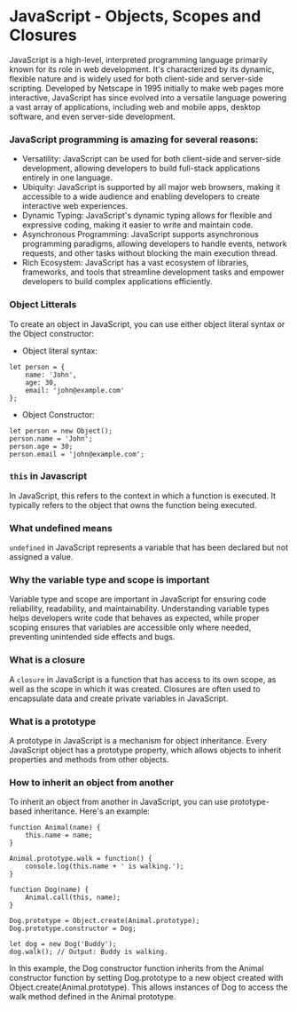 # JavaScript - Objects, Scopes and Closures
JavaScript is a high-level, interpreted programming language primarily known for its role in web development. It's characterized by its dynamic, flexible nature and is widely used for both client-side and server-side scripting. Developed by Netscape in 1995 initially to make web pages more interactive, JavaScript has since evolved into a versatile language powering a vast array of applications, including web and mobile apps, desktop software, and even server-side development.

### JavaScript programming is amazing for several reasons:

- Versatility: JavaScript can be used for both client-side and server-side development, allowing developers to build full-stack applications entirely in one language.
- Ubiquity: JavaScript is supported by all major web browsers, making it accessible to a wide audience and enabling developers to create interactive web experiences.
- Dynamic Typing: JavaScript's dynamic typing allows for flexible and expressive coding, making it easier to write and maintain code.
- Asynchronous Programming: JavaScript supports asynchronous programming paradigms, allowing developers to handle events, network requests, and other tasks without blocking the main execution thread.
- Rich Ecosystem: JavaScript has a vast ecosystem of libraries, frameworks, and tools that streamline development tasks and empower developers to build complex applications efficiently.

### Object Litterals
To create an object in JavaScript, you can use either object literal syntax or the Object constructor:

- Object literal syntax:
```
let person = {
    name: 'John',
    age: 30,
    email: 'john@example.com'
};
```

- Object Constructor:
```
let person = new Object();
person.name = 'John';
person.age = 30;
person.email = 'john@example.com';
```

### `this` in Javascript
In JavaScript, this refers to the context in which a function is executed. It typically refers to the object that owns the function being executed.

### What undefined means
`undefined` in JavaScript represents a variable that has been declared but not assigned a value.

### Why the variable type and scope is important
Variable type and scope are important in JavaScript for ensuring code reliability, readability, and maintainability. Understanding variable types helps developers write code that behaves as expected, while proper scoping ensures that variables are accessible only where needed, preventing unintended side effects and bugs.

### What is a closure
A `closure` in JavaScript is a function that has access to its own scope, as well as the scope in which it was created. Closures are often used to encapsulate data and create private variables in JavaScript.

### What is a prototype
A prototype in JavaScript is a mechanism for object inheritance. Every JavaScript object has a prototype property, which allows objects to inherit properties and methods from other objects.

### How to inherit an object from another
To inherit an object from another in JavaScript, you can use prototype-based inheritance. Here's an example:
```
function Animal(name) {
    this.name = name;
}

Animal.prototype.walk = function() {
    console.log(this.name + ' is walking.');
}

function Dog(name) {
    Animal.call(this, name);
}

Dog.prototype = Object.create(Animal.prototype);
Dog.prototype.constructor = Dog;

let dog = new Dog('Buddy');
dog.walk(); // Output: Buddy is walking.
```

In this example, the Dog constructor function inherits from the Animal constructor function by setting Dog.prototype to a new object created with Object.create(Animal.prototype). This allows instances of Dog to access the walk method defined in the Animal prototype.